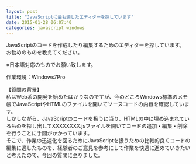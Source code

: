 ```yaml
---
layout: post
title: "JavaScriptに最も適したエディターを探しています"
date: 2015-01-28 06:07:40
categories: javascript windows
---
```

<p>JavaScriptのコードを作成したり編集するためのエディターを探しています。<br>
お勧めのものを教えてください。</p>

<p>※日本語対応のものでお願い致します。</p>

<p>作業環境：Windows7Pro</p>

<p>【質問の背景】<br>
私はWeb系の開発を始めたばかりなのですが、今のところWindows標準のメモ帳でJavaScriptやHTMLのファイルを開いてソースコードの内容を確認しています。<br>
しかしながら、JavaScriptのコードを扱うに当り、HTMLの中に埋め込まれているものを探し出してXXXXXXXX.jsファイルを開いてコードの追加・編集・削除を行うことに手間がかかっています。<br>
そこで、作業の迅速化を図るためにJavaScriptを扱うための比較的良くコードの編集に適したものを、経験者のご意見を参考にして作業を快適に進めていきたいと考えたので、今回の質問に至りました。</p>
